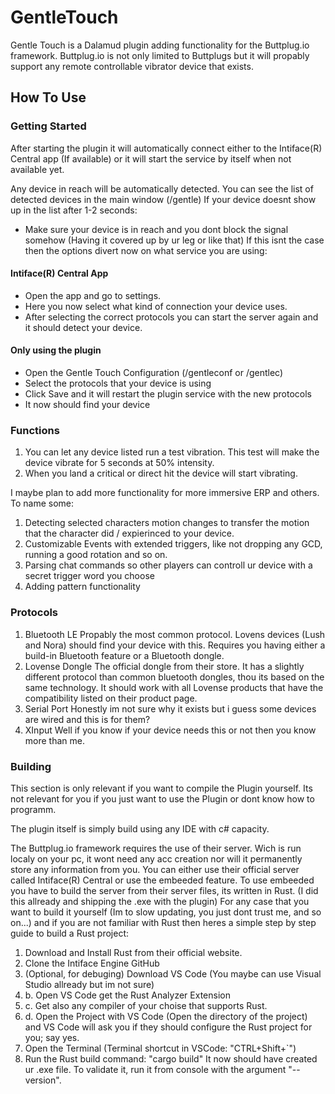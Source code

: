 # GentleTouch

Gentle Touch is a Dalamud plugin adding functionality for the Buttplug.io framework.
Buttplug.io is not only limited to Buttplugs but it will propably support any remote controllable vibrator device that exists.

## How To Use

### Getting Started

After starting the plugin it will automatically connect either to the Intiface(R) Central app (If available)
or it will start the service by itself when not available yet.

Any device in reach will be automatically detected.
You can see the list of detected devices in the main window (/gentle)
If your device doesnt show up in the list after 1-2 seconds:
- Make sure your device is in reach and you dont block the signal somehow (Having it covered up by ur leg or like that)
If this isnt the case then the options divert now on what service you are using:

#### Intiface(R) Central App
- Open the app and go to settings.
- Here you now select what kind of connection your device uses.
- After selecting the correct protocols you can start the server again and it should detect your device.

#### Only using the plugin
- Open the Gentle Touch Configuration (/gentleconf or /gentlec)
- Select the protocols that your device is using
- Click Save and it will restart the plugin service with the new protocols
- It now should find your device

### Functions

1. You can let any device listed run a test vibration. This test will make the device vibrate for 5 seconds at 50% intensity.
2. When you land a critical or direct hit the device will start vibrating.

I maybe plan to add more functionality for more immersive ERP and others.
To name some:
1. Detecting selected characters motion changes to transfer the motion that the character did / expierinced to your device.
2. Customizable Events with extended triggers, like not dropping any GCD, running a good rotation and so on.
3. Parsing chat commands so other players can controll ur device with a secret trigger word you choose
4. Adding pattern functionality

### Protocols

1. Bluetooth LE
	Propably the most common protocol. 
	Lovens devices (Lush and Nora) should find your device with this.
	Requires you having either a build-in Bluetooth feature or a Bluetooth dongle.
2. Lovense Dongle
	The official dongle from their store.
	It has a slightly different protocol than common bluetooth dongles, thou its based on the same technology.
	It should work with all Lovense products that have the compatibility listed on their product page.
3. Serial Port
	Honestly im not sure why it exists but i guess some devices are wired and this is for them?
4. XInput
	Well if you know if your device needs this or not then you know more than me.

### Building

This section is only relevant if you want to compile the Plugin yourself.
Its not relevant for you if you just want to use the Plugin or dont know how to programm.

The plugin itself is simply build using any IDE with c# capacity.

The Buttplug.io framework requires the use of their server. 
Wich is run localy on your pc, it wont need any acc creation nor will it permanently store any information from you.
You can either use their official server called Intiface(R) Central or use the embeeded feature.
To use embeeded you have to build the server from their server files, its written in Rust. (I did this allready and shipping the .exe with the plugin)
For any case that you want to build it yourself (Im to slow updating, you just dont trust me, and so on...)
and if you are not familiar with Rust then heres a simple step by step guide to build a Rust project:
1. Download and Install Rust from their official website.
2. Clone the Intiface Engine GitHub
3. (Optional, for debuging) Download VS Code (You maybe can use Visual Studio allready but im not sure)
3. b. Open VS Code get the Rust Analyzer Extension
3. c. Get also any compiler of your choise that supports Rust.
3. d. Open the Project with VS Code (Open the directory of the project) and VS Code will ask you if they should configure the Rust project for you; say yes.
4. Open the Terminal (Terminal shortcut in VSCode: "CTRL+Shift+`")
5. Run the Rust build command: "cargo build"
It now should have created ur .exe file.
To validate it, run it from console with the argument "--version".
